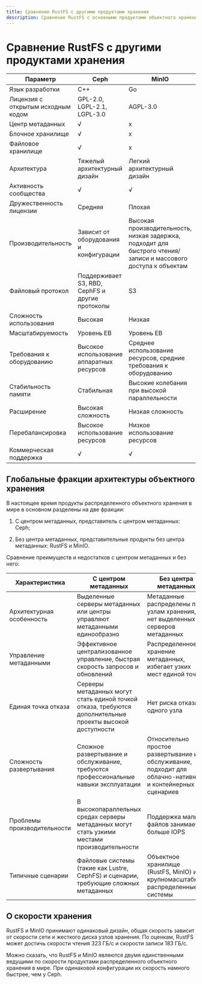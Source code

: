 ```yaml
---
title: Сравнение RustFS с другими продуктами хранения
description: Сравнение RustFS с основными продуктами объектного хранения
---
```


# Сравнение RustFS с другими продуктами хранения

| Параметр | Ceph | MinIO | RustFS |
| - | - | - | - |
| Язык разработки | C++ | Go | Rust |
| Лицензия с открытым исходным кодом | GPL-2.0, LGPL-2.1, LGPL-3.0 | AGPL-3.0 | Apache-2.0 |
| Центр метаданных | √ | x | x |
| Блочное хранилище | √ | x | x |
| Файловое хранилище | √ | x | x |
| Архитектура | Тяжелый архитектурный дизайн | Легкий архитектурный дизайн | Легкий архитектурный дизайн |
| Активность сообщества | √ | √ | √ |
| Дружественность лицензии | Средняя | Плохая | Отличная |
| Производительность | Зависит от оборудования и конфигурации | Высокая производительность, низкая задержка, подходит для быстрого чтения/записи и массового доступа к объектам | Высокая производительность, низкая задержка, подходит для быстрого чтения/записи и массового доступа к объектам |
| Файловый протокол | Поддерживает S3, RBD, CephFS и другие протоколы | S3 | S3 |
| Сложность использования | Высокая | Низкая | Низкая |
| Масштабируемость | Уровень EB | Уровень EB | Уровень EB |
| Требования к оборудованию | Высокое использование аппаратных ресурсов | Среднее использование ресурсов, средние требования к оборудованию | Низкое использование ресурсов, низкие требования к оборудованию |
| Стабильность памяти | Стабильная | Высокие колебания при высокой параллельности | Стабильная |
| Расширение | Высокая сложность | Низкая сложность | Низкая сложность |
| Перебалансировка | Высокое использование ресурсов | Низкое использование ресурсов | Низкое использование ресурсов |
| Коммерческая поддержка | √ | √ | √ |

## Глобальные фракции архитектуры объектного хранения

В настоящее время продукты распределенного объектного хранения в мире в основном разделены на две фракции:

1. С центром метаданных, представитель с центром метаданных: Ceph;

2. Без центра метаданных, представительные продукты без центра метаданных: RustFS и MinIO.

Сравнение преимуществ и недостатков с центром метаданных и без него:

| Характеристика | С центром метаданных | Без центра метаданных |
| - | - | - |
| Архитектурная особенность | Выделенные серверы метаданных или центры управляют метаданными единообразно | Метаданные распределены по узлам хранения, нет выделенных серверов метаданных |
| Управление метаданными | Эффективное централизованное управление, быстрая скорость запросов и обновлений | Распределенное хранение метаданных, избегает узких мест единой точки |
| Единая точка отказа | Серверы метаданных могут стать единой точкой отказа, требуются дополнительные проекты высокой доступности | Нет риска отказа одного узла |
| Сложность развертывания | Сложное развертывание и обслуживание, требуются профессиональные навыки эксплуатации | Относительно простое развертывание и обслуживание, подходит для облачно-нативных и контейнерных сценариев |
| Проблемы производительности | В высокопараллельных средах серверы метаданных могут стать узкими местами производительности | Поддержка малых файлов занимает больше IOPS |
| Типичные сценарии | Файловые системы (такие как Lustre, CephFS) и сценарии, требующие сложных метаданных | Объектное хранилище (RustFS, MinIO) и крупномасштабные распределенные системы |

## О скорости хранения

RustFS и MinIO принимают одинаковый дизайн, общая скорость зависит от скорости сети и жесткого диска узлов хранения. По оценкам, RustFS может достичь скорости чтения 323 ГБ/с и скорости записи 183 ГБ/с.

Можно сказать, что RustFS и MinIO являются двумя единственными ведущими по скорости продуктами распределенного объектного хранения в мире. При одинаковой конфигурации их скорость намного быстрее, чем у Ceph.